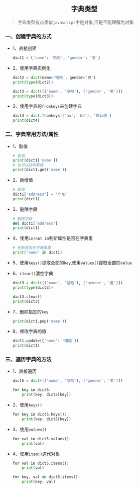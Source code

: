 ## <center>字典类型</center>

> 字典类型有点类似`javascript`中是对象,但是不能理解为对象

### 一、创建字典的方式

* 1、直接创建

  ```py
  dict1 = {'name': '哈哈', 'gender': '男'}
  ```

* 2、使用字典实例化

  ```py
  dict2 = dict(name='哈哈', gender='男')
  print(type(dict2))

  dict3 = dict([('name', '哈哈'), ('gender', '男')])
  print(type(dict3))
  ```
* 3、使用字典的`fromkeys`来创建字典

  ```py
  dict4 = dict.fromkeys(['aa', 'bb'], '默认值')
  print(dict4)
  ```

### 二、字典常用方法/属性

* 1、取值

  ```py
  # 取值
  print(dict1['name'])
  # 也可以这样取值
  print(dict1.get('name'))
  ```

* 2、新增值

  ```py
  # 赋值
  dict1['address'] = '广东'
  print(dict1)
  ```

* 3、删除字段

  ```py
  # 删除字段
  del dict1['address']
  print(dict1)
  ```

* 4、使用`in/not in`判断属性是否在字典里

  ```py
  # 判断是否在字典里面
  print('name' in dict1)
  ```

* 5、使用`keys()`提取全部的`key`,使用`values()`提取全部的`value`

* 6、`clear()`清空字典

  ```py
  dict3 = dict([('name', '哈哈'), ('gender', '男')])
  print(type(dict3))

  dict3.clear()
  print(dict3)
  ```

* 7、删除指定的`key`

  ```py
  print(dict1.pop('name'))
  ```

* 8、修改字典的值

  ```py
  dict1.update({'name': '嘻嘻'})
  print(dict1)
  ```

### 三、遍历字典的方法

* 1、直接遍历

  ```py
  dict5 = dict([('name', '哈哈'), ('gender', '男')])

  for key in dict5:
      print(key, dict5[key])
  ```

* 2、使用`keys()`

  ```py
  for key in dict5.keys():
      print(key, dict5[key])
  ```

* 3、使用`vulues()`

  ```py
  for val in dict5.values():
      print(val)
  ```

* 4、使用`item()`迭代对象

  ```py
  for val in dict5.items():
      print(val)

  for key, val in dict5.items():
      print(key, val)
  ```